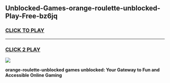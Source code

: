 
## Unblocked-Games-orange-roulette-unblocked-Play-Free-bz6jq
<h3>
<a href="https://premium76.site?title=orange-roulette-unblocked&ref=23A">CLICK TO PLAY</a></h3>
<hr>

<h3>
<a href="https://premium76.site?title=orange-roulette-unblocked&ref=23A">CLICK 2 PLAY</a>
  
</h3>

<a href="https://premium76.site?title=orange-roulette-unblocked&ref=23A"><img src="https://clearcache.store/games.png"></a>


**orange-roulette-unblocked games unblocked: Your Gateway to Fun and Accessible Online Gaming**
